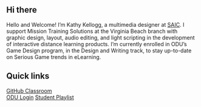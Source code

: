 ##  Hi there
Hello and Welcome! I’m Kathy Kellogg, a multimedia designer at [SAIC](https://www.saic.com/what-we-do/mission-support/immersive-technologies). I support Mission Training Solutions at the Virginia Beach branch with graphic design, layout, audio editing, and light scripting in the development of interactive distance learning products. I’m currently enrolled in ODU’s Game Design program, in the Design and Writing track, to stay up-to-date on Serious Game trends in eLearning.

## Quick links
[GitHub Classroom](https://classroom.github.com/a/0VKYc6wz) <br>
[ODU Login](https://portal.odu.edu/)
[Student Playlist](https://music.apple.com/us/playlist/game-395-23699/pl.u-xlyNEdNCDpkae)
<!--
**kathykgame395/kathykgame395** is a ✨ _special_ ✨ repository because its `README.md` (this file) appears on your GitHub profile.
-->
